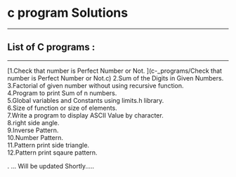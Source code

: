 # c program Solutions
****************************************************************
## List of C programs : 
----------------------------------------------------------------
[1.Check that number is Perfect Number or Not.  ](c-_programs/Check that number is Perfect Number or Not.c)
2.Sum of the Digits in Given Numbers.  
3.Factorial of given number without using recursive function.  
4.Program to print Sum of n numbers.  
5.Global variables and Constants using limits.h library.  
6.Size of function or size of elements.  
7.Write a program to display ASCII Value by character.  
8.right side angle.   
9.Inverse Pattern.  
10.Number Pattern.  
11.Pattern print side triangle.  
12.Pattern print sqaure pattern.  

.
... Will be updated Shortly.....

